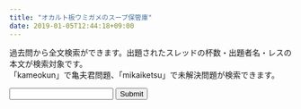 ```yaml
---
title: "オカルト板ウミガメのスープ保管庫"
date: 2019-01-05T12:44:18+09:00
---
```

過去問から全文検索ができます。出題されたスレッドの杯数・出題者名・レスの本文が検索対象です。  
 「kameokun」で亀夫君問題、「mikaiketsu」で未解決問題が検索できます。  

<form id="form" action="search" method="get">
<input type="text" id="q" name="q">
<input type="hidden" id="op" name="op">
<input type="submit">
</form>
